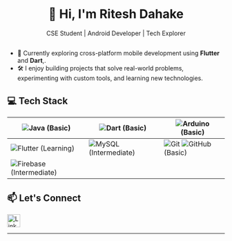 <h1 align="center">👋 Hi, I'm Ritesh Dahake</h1>
<p align="center"><b></b>CSE Student | Android Developer | Tech Explorer</b></p>



##
- 🚀 Currently exploring cross-platform mobile development using **Flutter** and **Dart**,.  
- 🛠️ I enjoy building projects that solve real-world problems, experimenting with custom tools, and learning new technologies.
##


 
## 💻 Tech Stack


| ![Java](https://img.shields.io/badge/Java-ED8B00?style=flat&logo=java&logoColor=white) (Basic) | ![Dart](https://img.shields.io/badge/Dart-0175C2?style=flat&logo=dart&logoColor=white) (Basic) | ![Arduino](https://img.shields.io/badge/Arduino-00979D?style=flat&logo=arduino&logoColor=white) (Basic) |
|--------------|--------------|--------------|
| ![Flutter](https://img.shields.io/badge/Flutter-02569B?style=flat&logo=flutter&logoColor=white) (Learning) | ![MySQL](https://img.shields.io/badge/MySQL-005C84?style=flat&logo=mysql&logoColor=white) (Intermediate) | ![Git](https://img.shields.io/badge/Git-F05032?style=flat&logo=git&logoColor=white) ![GitHub](https://img.shields.io/badge/GitHub-181717?style=flat&logo=github&logoColor=white) (Basic) |
| ![Firebase](https://img.shields.io/badge/Firebase-FFCA28?style=flat&logo=firebase&logoColor=black) (Intermediate) |  |  |
##
## 📫 Let's Connect
<a href="https://www.linkedin.com/in/ritesh-dahake-07533a26a" target="_blank">
  <img src="https://cdn-icons-png.flaticon.com/512/174/174857.png" width="30" alt="LinkedIn">
</a>


---




<!---
Ritesh-9004/Ritesh-9004 is a ✨ special ✨ repository because its `README.md` (this file) appears on your GitHub profile.
You can click the Preview link to take a look at your changes.
--->
